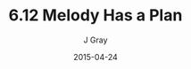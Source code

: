---
title: '6.12 Melody Has a Plan'
alt: 'Mysteries of the Arcana'
date: '2015-04-24'
author: 'J Gray'
artist: 'Keira'
chapter: '6 Void in the Road'
filler: false
---